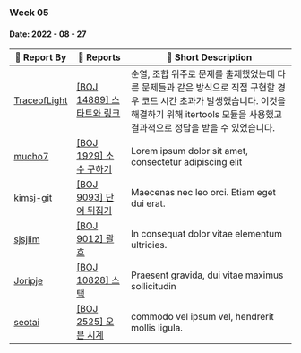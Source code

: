 ### Week 05

#### Date: 2022 - 08 - 27

| :wave: Report By                                | :notebook_with_decorative_cover: Reports               | :memo: Short Description                                     |
| ----------------------------------------------- | ------------------------------------------------------ | ------------------------------------------------------------ |
| [TraceofLight](https://github.com/TraceofLight) | [[BOJ 14889] 스타트와 링크](../Algorithm/boj_14889.md) | 순열, 조합 위주로 문제를 출제했었는데 다른 문제들과 같은 방식으로 직접 구현할 경우 코드 시간 초과가 발생했습니다. 이것을 해결하기 위해 itertools 모듈을 사용했고 결과적으로 정답을 받을 수 있었습니다. |
| [mucho7](https://github.com/mucho7)             | [[BOJ 1929] 소수 구하기](./Algorithm/boj_1929.md)      | Lorem ipsum dolor sit amet, consectetur adipiscing elit      |
| [kimsj-git](https://github.com/kimsj-git)       | [[BOJ 9093] 단어 뒤집기](./Algorithm/boj_9093.md)      | Maecenas nec leo orci. Etiam eget dui erat.                  |
| [sjsjlim](https://github.com/sjsjlim)           | [[BOJ 9012] 괄호](./Algorithm/boj_9012.md)             | In consequat dolor vitae elementum ultricies.                |
| [Joripje](https://github.com/Joripje)           | [[BOJ 10828] 스택](./Algorithm/boj_10828.md)           | Praesent gravida, dui vitae maximus sollicitudin             |
| [seotai](https://github.com/seotai)             | [[BOJ 2525] 오븐 시계](./Algorithm/boj_2525.md)        | commodo vel ipsum vel, hendrerit mollis ligula.              |
